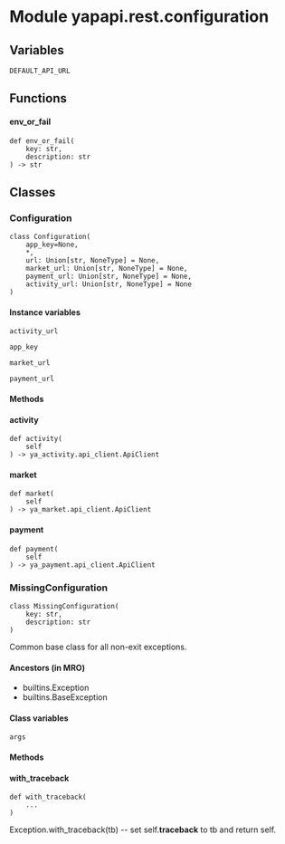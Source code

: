 Module yapapi.rest.configuration
================================

Variables
---------

```python3
DEFAULT_API_URL
```

Functions
---------

    
#### env_or_fail

```python3
def env_or_fail(
    key: str,
    description: str
) -> str
```

Classes
-------

### Configuration

```python3
class Configuration(
    app_key=None,
    *,
    url: Union[str, NoneType] = None,
    market_url: Union[str, NoneType] = None,
    payment_url: Union[str, NoneType] = None,
    activity_url: Union[str, NoneType] = None
)
```

#### Instance variables

```python3
activity_url
```

```python3
app_key
```

```python3
market_url
```

```python3
payment_url
```

#### Methods

    
#### activity

```python3
def activity(
    self
) -> ya_activity.api_client.ApiClient
```

    
#### market

```python3
def market(
    self
) -> ya_market.api_client.ApiClient
```

    
#### payment

```python3
def payment(
    self
) -> ya_payment.api_client.ApiClient
```

### MissingConfiguration

```python3
class MissingConfiguration(
    key: str,
    description: str
)
```

Common base class for all non-exit exceptions.

#### Ancestors (in MRO)

* builtins.Exception
* builtins.BaseException

#### Class variables

```python3
args
```

#### Methods

    
#### with_traceback

```python3
def with_traceback(
    ...
)
```
Exception.with_traceback(tb) --
set self.__traceback__ to tb and return self.